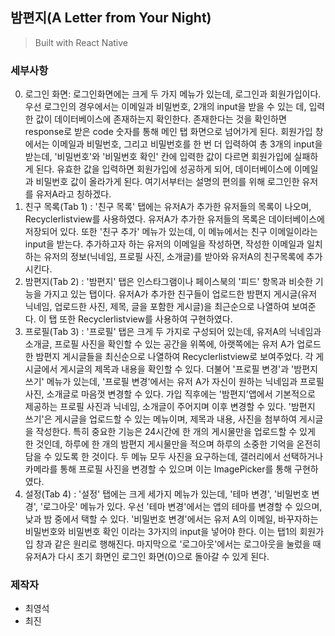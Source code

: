 ## 밤편지(A Letter from Your Night)
> Built with React Native

### 세부사항 
0. 로그인 화면: 로그인화면에는 크게 두 가지 메뉴가 있는데, 로그인과 회원가입이다. 우선 로그인의 경우에서는 이메일과 비밀번호, 2개의 input을 받을 수 있는 데, 입력한 값이 데이터베이스에 존재하는지 확인한다. 존재한다는 것을 확인하면 response로 받은 code 숫자를 통해 메인 탭 화면으로 넘어가게 된다. 회원가입 창에서는 이메일과 비밀번호, 그리고 비밀번호를 한 번 더 입력하여 총 3개의 input을 받는데, '비밀번호'와 '비밀번호 확인' 칸에 입력한 값이 다르면 회원가입에 실패하게 된다. 유효한 값을 입력하면 회원가입에 성공하게 되어, 데이터베이스에 이메일과 비밀번호 값이 올라가게 된다.
여기서부터는 설명의 편의를 위해 로그인한 유저를 유저A라고 칭하겠다.
1. 친구 목록(Tab 1) : '친구 목록' 탭에는 유저A가 추가한 유저들의 목록이 나오며, Recyclerlistview를 사용하였다. 유저A가 추가한 유저들의 목록은 데이터베이스에 저장되어 있다. 또한 '친구 추가' 메뉴가 있는데, 이 메뉴에서는 친구 이메일이라는 input을 받는다. 추가하고자 하는 유저의 이메일을 작성하면, 작성한 이메일과 일치하는 유저의 정보(닉네임, 프로필 사진, 소개글)를 받아와 유저A의 친구목록에 추가시킨다.
2. 밤편지(Tab 2) : '밤편지' 탭은 인스타그램이나 페이스북의 '피드' 항목과 비슷한 기능을 가지고 있는 탭이다. 유저A가 추가한 친구들이 업로드한 밤편지 게시글(유저 닉네임, 업로드한 사진, 제목, 글을 포함한 게시글)을 최근순으로 나열하여 보여준다. 이 탭 또한 Recyclerlistview를 사용하여 구현하였다.
3. 프로필(Tab 3) : '프로필' 탭은 크게 두 가지로 구성되어 있는데, 유저A의 닉네임과 소개글, 프로필 사진을 확인할 수 있는 공간을 위쪽에, 아랫쪽에는 유저 A가 업로드한 밤편지 게시글들을 최신순으로 나열하여 Recyclerlistview로 보여주었다. 각 게시글에서 게시글의 제목과 내용을 확인할 수 있다. 더불어 '프로필 변경'과 '밤편지 쓰기' 메뉴가 있는데, '프로필 변경'에서는 유저 A가 자신이 원하는 닉네임과 프로필 사진, 소개글로 마음껏 변경할 수 있다. 가입 직후에는 '밤편지'앱에서 기본적으로 제공하는 프로필 사진과 닉네임, 소개글이 주어지며 이후 변경할 수 있다. '밤편지 쓰기'은 게시글을 업로드할 수 있는 메뉴이며, 제목과 내용, 사진을 첨부하여 게시글을 작성한다. 특히 중요한 기능은 24시간에 한 개의 게시물만을 업로드할 수 있게 한 것인데, 하루에 한 개의 밤편지 게시물만을 적으며 하루의 소중한 기억을 온전히 담을 수 있도록 한 것이다. 두 메뉴 모두 사진을 요구하는데, 갤러리에서 선택하거나 카메라를 통해 프로필 사진을 변경할 수 있으며 이는 ImagePicker를 통해 구현하였다.
4. 설정(Tab 4) : '설정' 탭에는 크게 세가지 메뉴가 있는데, '테마 변경', '비밀번호 변경', '로그아웃' 메뉴가 있다. 우선 '테마 변경'에서는 앱의 테마를 변경할 수 있으며, 낮과 밤 중에서 택할 수 있다. '비밀번호 변경'에서는 유저 A의 이메일, 바꾸자하는 비밀번호와 비밀번호 확인 이라는 3가지의 input을 넣어야 한다. 이는 탭1의 회원가입 창과 같은 원리로 행해진다. 마지막으로 '로그아웃'에서는 로그아웃을 눌렀을 때 유저A가 다시 초기 화면인 로그인 화면(0)으로 돌아갈 수 있게 된다.

### 제작자
- 최영석
- 최진